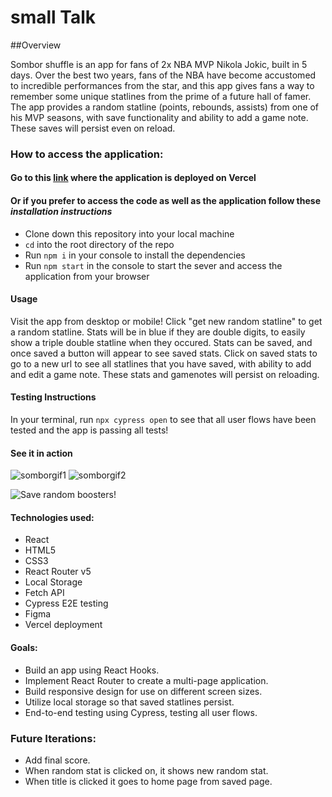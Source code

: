 # small Talk
##Overview

Sombor shuffle is an app for fans of 2x NBA MVP Nikola Jokic, built in 5 days. Over the best two years, fans of the NBA have become accustomed to incredible performances from the star, and this app gives fans a way to remember some unique statlines from the prime of a future hall of famer. The app provides a random statline (points, rebounds, assists) from one of his MVP seasons, with save functionality and ability to add a game note. These saves will persist even on reload. 

### How to access the application:
#### Go to this [link](https://sombor-shuffle.vercel.app/) where the application is deployed on Vercel

#### Or if you prefer to access the code as well as the application follow these *installation instructions*

- Clone down this repository into your local machine
- `cd` into the root directory of the repo
- Run `npm i` in your console to install the dependencies
- Run `npm start` in the console to start the sever and access the application from your browser

#### Usage 

Visit the app from desktop or mobile! Click "get new random statline" to get a random statline. Stats will be in blue if they are double digits, to easily show a triple double statline when they occured. Stats can be saved, and once saved a button will appear to see saved stats. Click on saved stats to go to a new url to see all statlines that you have saved, with ability to add and edit a game note. These stats and gamenotes will persist on reloading.

#### Testing Instructions
In your terminal, run `npx cypress open` to see that all user flows have been tested and the app is passing all tests!

#### See it in action 
  
![somborgif1](https://user-images.githubusercontent.com/97985027/183306932-41c33f0a-f0b2-4a2b-a7b1-0f0731a1f652.gif)
![somborgif2](https://user-images.githubusercontent.com/97985027/183306955-b1da648a-3133-4ce6-8480-ec26aebcc272.gif)

 
![Save random boosters!](/src/assets/smallTalk2.gif "save boosters")

#### Technologies used:
- React
- HTML5 
- CSS3
- React Router v5
- Local Storage
- Fetch API
- Cypress E2E testing
- Figma
- Vercel deployment

#### Goals:
- Build an app using React Hooks.
- Implement React Router to create a multi-page application.
- Build responsive design for use on different screen sizes.
- Utilize local storage so that saved statlines persist.
- End-to-end testing using Cypress, testing all user flows.

### Future Iterations:
- Add final score.
- When random stat is clicked on, it shows new random stat.
- When title is clicked it goes to home page from saved page. 

